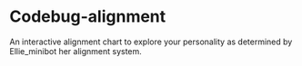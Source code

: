 # Codebug-alignment
An interactive alignment chart to explore your personality as determined by Ellie_minibot her alignment system.
